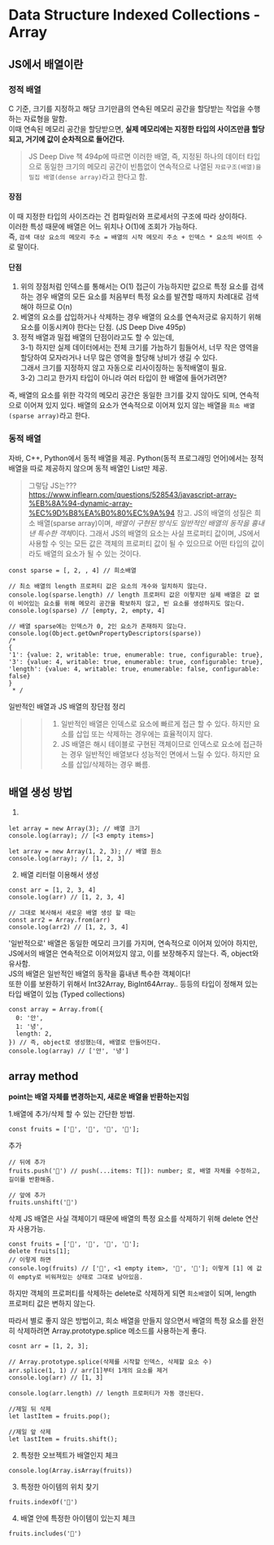 # Data Structure Indexed Collections - Array

## JS에서 배열이란
### 정적 배열
C 기준, 
크기를 지정하고 해당 크기만큼의 연속된 메모리 공간을 할당받는 작업을 수행하는 자료형을 말함.    
이때 연속된 메모리 공간을 할당받으면, **실제 메모리에는 지정한 타입의 사이즈만큼 할당되고, 거기에 값이 순차적으로 들어간다.**
> JS Deep Dive 책 494p에 따르면 이러한 배열, 즉, 지정된 하나의 데이터 타입으로 동일한 크기의 메모리 공간이 빈틈없이 연속적으로 나열된 `자료구조(배열)을 밀집 배열(dense array)`라고 한다고 함. 
#### 장점
이 때 지정한 타입의 사이즈라는 건 컴파일러와 프로세서의 구조에 따라 상이하다.    
이러한 특성 때문에 배열은 어느 위치나 O(1)에 조회가 가능하다.  
즉, `검색 대상 요소의 메모리 주소 = 배열의 시작 메모리 주소 + 인덱스 * 요소의 바이트 수` 로 말이다. 
#### 단점
1. 위의 장점처럼 인덱스를 통해서는 O(1) 접근이 가능하지만
값으로 특정 요소를 검색하는 경우 배열의 모든 요소를 처음부터 특정 요소를 발견할 때까지 차례대로 검색해야 하므로 O(n)
2. 베열의 요소를 삽입하거나 삭제하는 경우 배열의 요소를 연속저긍로 유지하기 위해 요소를 이동시켜야 한다는 단점. (JS Deep Dive 495p)
3. 정적 배열과 밀접 배열의 단점이라고도 할 수 있는데,    
3-1) 하지만 실제 데이터에서는 전체 크기를 가늠하기 힘들어서, 너무 작은 영역을 할당하여 모자라거나 너무 많은 영역을 할당해 낭비가 생길 수 있다.    
그래서 크기를 지정하지 않고 자동으로 리사이징하는 동적배열이 필요.    
3-2) 그리고 한가지 타입이 아니라 여러 타입이 한 배열에 들어가려면? 

즉, 배열의 요소를 위한 각각의 메모리 공간은 동일한 크기를 갖지 않아도 되며, 연속적으로 이어져 있지 있다. 
배열의 요소가 연속적으로 이어져 있지 않는 배열을 `희소 배열(sparse array)`라고 한다. 

### 동적 배열
자바, C++, Python에서 동적 배열을 제공. Python(동적 프로그래밍 언어)에서는 정적 배열을 따로 제공하지 않으며 동적 배열인 List만 제공.    
> 그렇담 JS는??? https://www.inflearn.com/questions/528543/javascript-array-%EB%8A%94-dynamic-array-%EC%9D%B8%EA%B0%80%EC%9A%94 참고. JS의 배열의 성질은 희소 배열(sparse array)이며, *배열이 구현된 방식도 일반적인 배열의 동작을 흉내 낸 특수한 객체*이다. 
그래서 JS의 배열의 요소는 사실 프로퍼티 값이며, JS에서 사용할 수 잇는 모든 값은 객체의 프로퍼티 값이 될 수 있으므로 어떤 타입의 값이라도 배열의 요소가 될 수 있는 것이다.    
```JS
const sparse = [, 2, , 4] // 희소배열

// 최소 배열의 length 프로퍼티 값은 요소의 개수와 일치하지 않는다. 
console.log(sparse.length) // length 프로퍼티 값은 이렇지만 실제 배열은 값 없이 비어있는 요소를 위해 메모리 공간을 확보하지 않고, 빈 요소를 생성하지도 않는다. 
console.log(sparse) // [empty, 2, empty, 4]

// 배열 sparse에는 인덱스가 0, 2인 요소가 존재하지 않는다. 
console.log(Object.getOwnPropertyDescriptors(sparse))
/*
{ 
'1': {value: 2, writable: true, enumerable: true, configurable: true},
'3': {value: 4, writable: true, enumerable: true, configurable: true},
'length': {value: 4, writable: true, enumerable: false, configurable: false}
}
 * /

```
일반적인 배열과 JS 배열의 장단점 정리   
>> 1. 일반적인 배열은 인덱스로 요소에 빠르게 접근 할 수 있다. 하지만 요소를 삽입 또는 삭제하는 경우에는 효율적이지 않다. 
>> 2. JS 배열은 해시 테이블로 구현된 객체이므로 인덱스로 요소에 접근하는 경우 일반적인 배열보다 성능적인 면에서 느릴 수 있다. 하지만 요소를 삽입/삭제하는 경우 빠름. 

## 배열 생성 방법

1.

```JS
let array = new Array(3); // 배열 크기
console.log(array); // [<3 empty items>]

let array = new Array(1, 2, 3); // 배열 원소
console.log(array); // [1, 2, 3]
```

2.  배열 리터럴 이용해서 생성

```JS
const arr = [1, 2, 3, 4]
console.log(arr) // [1, 2, 3, 4]

// 그대로 복사해서 새로운 배열 생성 할 때는
const arr2 = Array.from(arr)
console.log(arr2) // [1, 2, 3, 4]
```

'일반적으로' 배열은 동일한 메모리 크기를 가지며, 연속적으로 이어져 있어야 하지만,  
JS에서의 배열은 연속적으로 이어져있지 않고, 이를 보장해주지 않는다. 즉, object와 유사함.  
JS의 배열은 일반적인 배열의 동작을 흉내낸 특수한 객체이다!  
또한 이를 보완하기 위해서 Int32Array, BigInt64Array.. 등등의 타입이 정해져 있는 타입 배열이 있늠 (Typed collections)

```JS
const array = Array.from({
  0: '안',
  1: '녕',
  length: 2,
}) // 즉, object로 생성했는데, 배열로 만들어진다.
console.log(array) // ['안', '녕']
```

## array method

**point는 배열 자체를 변경하는지, 새로운 배열을 반환하는지임**

1.배열에 추가/삭제 할 수 있는 간단한 방법.

```JS
const fruits = ['🍌', '🍎', '🍇', '🍑'];
```

추가

```JS
// 뒤에 추가
fruits.push('💟') // push(...items: T[]): number; 로, 배열 자체를 수정하고, 길이를 반환해줌.

// 앞에 추가
fruits.unshift('💟')
```

삭제
JS 배열은 사실 객체이기 때문에 배열의 특정 요소를 삭제하기 위해 delete 연산자 사용가능. 

```JS
const fruits = ['🍌', '🍎', '🍇', '🍑'];
delete fruits[1];
// 이렇게 하면
console.log(fruits) // ['🍌', <1 empty item>, '🍇', '🍑']; 이렇게 [1] 에 값이 empty로 비워져있는 상태로 그대로 남아있음.
```
하지만 객체의 프로퍼티를 삭제하는 delete로 삭제하게 되면 `희소배열`이 되며, length 프로퍼티 값은 변하지 않는다. 

따라서 별로 좋지 않은 방법이고, 희소 배열을 만들지 않으면서 배열의 특정 요소를 완전히 삭제하려면 Array.prototype.splice 메소드를 사용하는게 좋다. 
```JS
cosnt arr = [1, 2, 3];

// Array.prototype.splice(삭제를 시작할 인덱스, 삭제할 요소 수)
arr.splice(1, 1) // arr[1]부터 1개의 요소를 제거
console.log(arr) // [1, 3]

console.log(arr.length) // length 프로퍼티가 자동 갱신된다. 

````



```JS
//제일 뒤 삭제
let lastItem = fruits.pop();

//제일 앞 삭제
let lastItem = fruits.shift();
```



2. 특정한 오브젝트가 배열인지 체크

```JS
console.log(Array.isArray(fruits))
```

3. 특정한 아이템의 위치 찾기

```JS
fruits.indexOf('🍎')
```

4. 배열 안에 특정한 아이템이 있는지 체크

```JS
fruits.includes('🍎')
```
